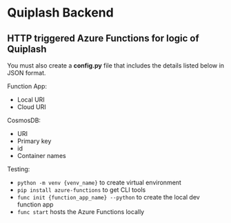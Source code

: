 # Quiplash Backend

## HTTP triggered Azure Functions for logic of Quiplash

You must also create a **config.py** file that includes the details listed below in JSON format.

Function App:

- Local URI
- Cloud URI

CosmosDB:

- URI
- Primary key
- id
- Container names

Testing:

- `python -m venv {venv_name}` to create virtual environment
- `pip install azure-functions` to get CLI tools
- `func init {function_app_name} --python` to create the local dev function app
- `func start` hosts the Azure Functions locally

